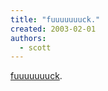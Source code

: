 ```yaml
---
title: "fuuuuuuuck."
created: 2003-02-01
authors: 
  - scott
---
```


[fuuuuuuuck](http://en.wikipedia.org/wiki/Space_Shuttle_Columbia_disaster).
